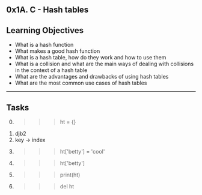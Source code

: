 0x1A. C - Hash tables
---
Learning Objectives
---
- What is a hash function
- What makes a good hash function
- What is a hash table, how do they work and how to use them
- What is a collision and  what are the main ways of dealing with collisions in the context of a hash table
- What are the advantages and drawbacks of using hash tables
- What are the most common use cases of hash tables
---
Tasks
---
0. >>> ht = {}
1. djb2
2. key -> index
3. >>> ht['betty'] = 'cool'
4. >>> ht['betty']
5. >>> print(ht)
6. >>> del ht
